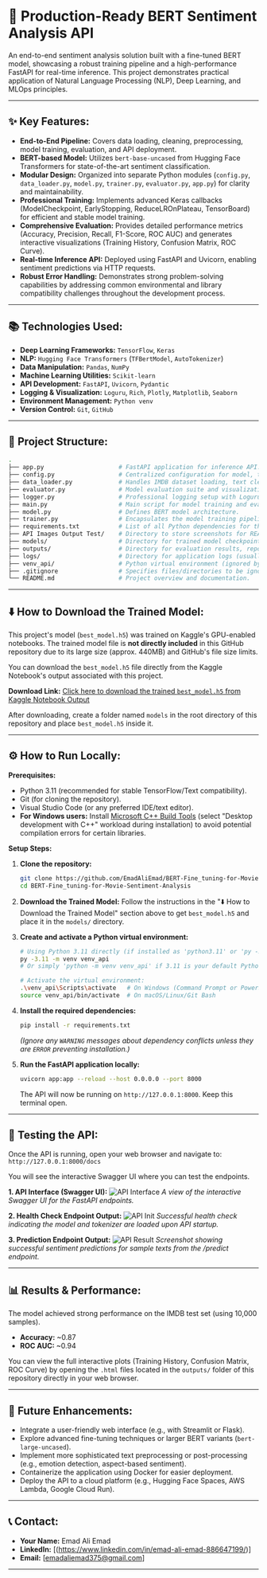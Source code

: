 # 🚀 Production-Ready BERT Sentiment Analysis API

An end-to-end sentiment analysis solution built with a fine-tuned BERT model, showcasing a robust training pipeline and a high-performance FastAPI for real-time inference. This project demonstrates practical application of Natural Language Processing (NLP), Deep Learning, and MLOps principles.

---

## ✨ Key Features:

*   **End-to-End Pipeline:** Covers data loading, cleaning, preprocessing, model training, evaluation, and API deployment.
*   **BERT-based Model:** Utilizes `bert-base-uncased` from Hugging Face Transformers for state-of-the-art sentiment classification.
*   **Modular Design:** Organized into separate Python modules (`config.py`, `data_loader.py`, `model.py`, `trainer.py`, `evaluator.py`, `app.py`) for clarity and maintainability.
*   **Professional Training:** Implements advanced Keras callbacks (ModelCheckpoint, EarlyStopping, ReduceLROnPlateau, TensorBoard) for efficient and stable model training.
*   **Comprehensive Evaluation:** Provides detailed performance metrics (Accuracy, Precision, Recall, F1-Score, ROC AUC) and generates interactive visualizations (Training History, Confusion Matrix, ROC Curve).
*   **Real-time Inference API:** Deployed using FastAPI and Uvicorn, enabling sentiment predictions via HTTP requests.
*   **Robust Error Handling:** Demonstrates strong problem-solving capabilities by addressing common environmental and library compatibility challenges throughout the development process.

---

## 📚 Technologies Used:

*   **Deep Learning Frameworks:** `TensorFlow`, `Keras`
*   **NLP:** `Hugging Face Transformers` (`TFBertModel`, `AutoTokenizer`)
*   **Data Manipulation:** `Pandas`, `NumPy`
*   **Machine Learning Utilities:** `Scikit-learn`
*   **API Development:** `FastAPI`, `Uvicorn`, `Pydantic`
*   **Logging & Visualization:** `Loguru`, `Rich`, `Plotly`, `Matplotlib`, `Seaborn`
*   **Environment Management:** `Python venv`
*   **Version Control:** `Git`, `GitHub`

---

## 📂 Project Structure:

```bash
.
├── app.py                     # FastAPI application for inference API.
├── config.py                  # Centralized configuration for model, training, and project paths.
├── data_loader.py             # Handles IMDB dataset loading, text cleaning, and data splitting.
├── evaluator.py               # Model evaluation suite and visualization generation.
├── logger.py                  # Professional logging setup with Loguru and Rich.
├── main.py                    # Main script for model training and evaluation pipeline.
├── model.py                   # Defines BERT model architecture.
├── trainer.py                 # Encapsulates the model training pipeline.
├── requirements.txt           # List of all Python dependencies for the project.
├── API Images Output Test/    # Directory to store screenshots for README.md display.
├── models/                    # Directory for trained model checkpoints (best_model.h5 - NOT versioned on GitHub due to size).
├── outputs/                   # Directory for evaluation results, reports, and interactive plots (HTML files).
├── logs/                      # Directory for application logs (usually not versioned on GitHub).
├── venv_api/                  # Python virtual environment (ignored by .gitignore).
├── .gitignore                 # Specifies files/directories to be ignored by Git (e.g., large models, virtual environments).
└── README.md                  # Project overview and documentation.
```

---

## ⬇️ How to Download the Trained Model:

This project's model (`best_model.h5`) was trained on Kaggle's GPU-enabled notebooks. The trained model file is **not directly included** in this GitHub repository due to its large size (approx. 440MB) and GitHub's file size limits.

You can download the `best_model.h5` file directly from the Kaggle Notebook's output associated with this project.

**Download Link:**
[Click here to download the trained `best_model.h5` from Kaggle Notebook Output](*https://www.kaggle.com/code/emad3li/bert-fine-tuning-for-movie-sentiment-analysis**)

After downloading, create a folder named `models` in the root directory of this repository and place `best_model.h5` inside it.

---

## ⚙️ How to Run Locally:

**Prerequisites:**
*   Python 3.11 (recommended for stable TensorFlow/Text compatibility).
*   Git (for cloning the repository).
*   Visual Studio Code (or any preferred IDE/text editor).
*   **For Windows users:** Install [Microsoft C++ Build Tools](https://visualstudio.microsoft.com/visual-cpp-build-tools/) (select "Desktop development with C++" workload during installation) to avoid potential compilation errors for certain libraries.

**Setup Steps:**

1.  **Clone the repository:**
    ```bash
    git clone https://github.com/EmadAliEmad/BERT-Fine_tuning-for-Movie-Sentiment-Analysis.git
    cd BERT-Fine_tuning-for-Movie-Sentiment-Analysis
    ```

2.  **Download the Trained Model:**
    Follow the instructions in the "⬇️ How to Download the Trained Model" section above to get `best_model.h5` and place it in the `models/` directory.

3.  **Create and activate a Python virtual environment:**
    ```bash
    # Using Python 3.11 directly (if installed as 'python3.11' or 'py -3.11')
    py -3.11 -m venv venv_api 
    # Or simply 'python -m venv venv_api' if 3.11 is your default Python.
    
    # Activate the virtual environment:
    .\venv_api\Scripts\activate   # On Windows (Command Prompt or PowerShell)
    source venv_api/bin/activate  # On macOS/Linux/Git Bash
    ```

4.  **Install the required dependencies:**
    ```bash
    pip install -r requirements.txt
    ```
    *(Ignore any `WARNING` messages about dependency conflicts unless they are `ERROR` preventing installation.)*

5.  **Run the FastAPI application locally:**
    ```bash
    uvicorn app:app --reload --host 0.0.0.0 --port 8000
    ```
    The API will now be running on `http://127.0.0.1:8000`. Keep this terminal open.

---

## 🧪 Testing the API:

Once the API is running, open your web browser and navigate to: `http://127.0.0.1:8000/docs`

You will see the interactive Swagger UI where you can test the endpoints.

**1. API Interface (Swagger UI):**
![API Interface](API%20Images%20Output%20Test/API%20Interface.png)
*A view of the interactive Swagger UI for the FastAPI endpoints.*

**2. Health Check Endpoint Output:**
![API Init](API%20Images%20Output%20Test/API%20init.png)
*Successful health check indicating the model and tokenizer are loaded upon API startup.*

**3. Prediction Endpoint Output:**
![API Result](API%20Images%20Output%20Test/API%20result.png)
*Screenshot showing successful sentiment predictions for sample texts from the /predict endpoint.*

---

## 📊 Results & Performance:

The model achieved strong performance on the IMDB test set (using 10,000 samples).
*   **Accuracy:** ~0.87
*   **ROC AUC:** ~0.94

You can view the full interactive plots (Training History, Confusion Matrix, ROC Curve) by opening the `.html` files located in the `outputs/` folder of this repository directly in your web browser.

---

## 🚀 Future Enhancements:

*   Integrate a user-friendly web interface (e.g., with Streamlit or Flask).
*   Explore advanced fine-tuning techniques or larger BERT variants (`bert-large-uncased`).
*   Implement more sophisticated text preprocessing or post-processing (e.g., emotion detection, aspect-based sentiment).
*   Containerize the application using Docker for easier deployment.
*   Deploy the API to a cloud platform (e.g., Hugging Face Spaces, AWS Lambda, Google Cloud Run).

---

## 📞 Contact:

*   **Your Name:** Emad Ali Emad
*   **LinkedIn:** [(https://www.linkedin.com/in/emad-ali-emad-886647199/)]
*   **Email:** [emadaliemad375@gmail.com]

---
```
